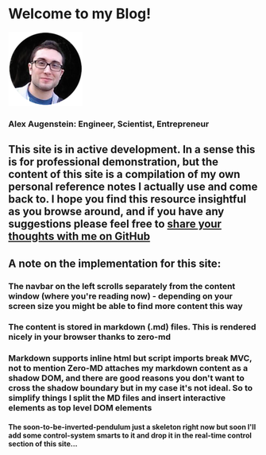 # Welcome to my Blog!

![me](https://raw.githubusercontent.com/asa55/asa55.github.io/master/assets/images/me.png)
### Alex Augenstein: Engineer, Scientist, Entrepreneur

## This site is in active development. In a sense this is for professional demonstration, but the content of this site is a compilation of my own personal reference notes I actually use and come back to. I hope you find this resource insightful as you browse around, and if you have any suggestions please feel free to [share your thoughts with me on GitHub](https://github.com/asa55/asa55.github.io/issues)

## A note on the implementation for this site:
### The navbar on the left scrolls separately from the content window (where you're reading now) - depending on your screen size you might be able to find more content this way
### The content is stored in markdown (.md) files. This is rendered nicely in your browser thanks to zero-md

### Markdown supports inline html but script imports break MVC, not to mention Zero-MD attaches my markdown content as a shadow DOM, and there are good reasons you don't want to cross the shadow boundary but in my case it's not ideal. So to simplify things I split the MD files and insert interactive elements as top level DOM elements

#### The soon-to-be-inverted-pendulum just a skeleton right now but soon I'll add some control-system smarts to it and drop it in the real-time control section of this site...

